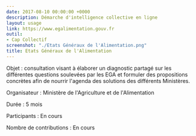 ```yaml
---
date: 2017-08-10 00:00:00 +0000
description: Démarche d'intelligence collective en ligne
layout: usage
link: https://www.egalimentation.gouv.fr
outil:
- Cap Collectif
screenshot: "./Etats Généraux de l'Alimentation.png"
title: Etats Généraux de l'Alimentation
---
```



Objet : consultation visant à élaborer un diagnostic partagé sur les différentes questions soulevées par les EGA et formuler des propositions concrètes afin de nourrir l'agenda des solutions des différents Ministères.

Organisateur : Ministère de l'Agriculture et de l'Alimentation

Durée : 5 mois

Participants : En cours

Nombre de contributions : En cours